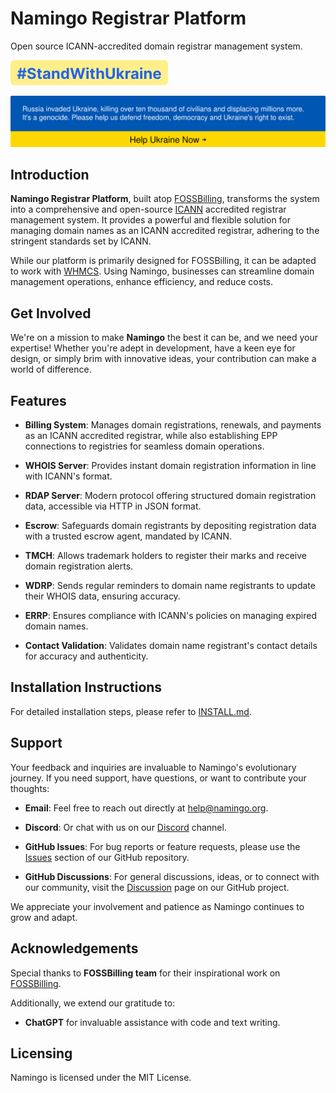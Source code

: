 # Namingo Registrar Platform

Open source ICANN-accredited domain registrar management system.

[![StandWithUkraine](https://raw.githubusercontent.com/vshymanskyy/StandWithUkraine/main/badges/StandWithUkraine.svg)](https://github.com/vshymanskyy/StandWithUkraine/blob/main/docs/README.md)

[![SWUbanner](https://raw.githubusercontent.com/vshymanskyy/StandWithUkraine/main/banner2-direct.svg)](https://github.com/vshymanskyy/StandWithUkraine/blob/main/docs/README.md)

## Introduction

**Namingo Registrar Platform**, built atop [FOSSBilling](https://fossbilling.org/), transforms the system into a comprehensive and open-source [ICANN](https://icann.org/) accredited registrar management system. It provides a powerful and flexible solution for managing domain names as an ICANN accredited registrar, adhering to the stringent standards set by ICANN.

While our platform is primarily designed for FOSSBilling, it can be adapted to work with [WHMCS](https://www.whmcs.com/). Using Namingo, businesses can streamline domain management operations, enhance efficiency, and reduce costs.

## Get Involved

We're on a mission to make **Namingo** the best it can be, and we need your expertise! Whether you're adept in development, have a keen eye for design, or simply brim with innovative ideas, your contribution can make a world of difference.

## Features

- **Billing System**: Manages domain registrations, renewals, and payments as an ICANN accredited registrar, while also establishing EPP connections to registries for seamless domain operations.

- **WHOIS Server**: Provides instant domain registration information in line with ICANN's format.

- **RDAP Server**: Modern protocol offering structured domain registration data, accessible via HTTP in JSON format.

- **Escrow**: Safeguards domain registrants by depositing registration data with a trusted escrow agent, mandated by ICANN.

- **TMCH**: Allows trademark holders to register their marks and receive domain registration alerts.

- **WDRP**: Sends regular reminders to domain name registrants to update their WHOIS data, ensuring accuracy.

- **ERRP**: Ensures compliance with ICANN's policies on managing expired domain names.

- **Contact Validation**: Validates domain name registrant's contact details for accuracy and authenticity.

## Installation Instructions

For detailed installation steps, please refer to [INSTALL.md](INSTALL.md).

## Support

Your feedback and inquiries are invaluable to Namingo's evolutionary journey. If you need support, have questions, or want to contribute your thoughts:

- **Email**: Feel free to reach out directly at [help@namingo.org](mailto:help@namingo.org).

- **Discord**: Or chat with us on our [Discord](https://discord.gg/97R9VCrWgc) channel.
  
- **GitHub Issues**: For bug reports or feature requests, please use the [Issues](https://github.com/getnamingo/registrar/issues) section of our GitHub repository.

- **GitHub Discussions**: For general discussions, ideas, or to connect with our community, visit the [Discussion](https://github.com/getnamingo/registrar/discussions) page on our GitHub project.

We appreciate your involvement and patience as Namingo continues to grow and adapt.

## Acknowledgements

Special thanks to **FOSSBilling team** for their inspirational work on [FOSSBilling](https://fossbilling.org/).

Additionally, we extend our gratitude to:
- **ChatGPT** for invaluable assistance with code and text writing.

## Licensing

Namingo is licensed under the MIT License.